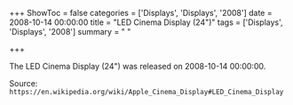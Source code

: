 +++
ShowToc = false
categories = ['Displays', 'Displays', '2008']
date = 2008-10-14 00:00:00
title = "LED Cinema Display (24\")"
tags = ['Displays', 'Displays', '2008']
summary = " "

+++

The LED Cinema Display (24") was released on 2008-10-14 00:00:00.

Source: `https://en.wikipedia.org/wiki/Apple_Cinema_Display#LED_Cinema_Display`


